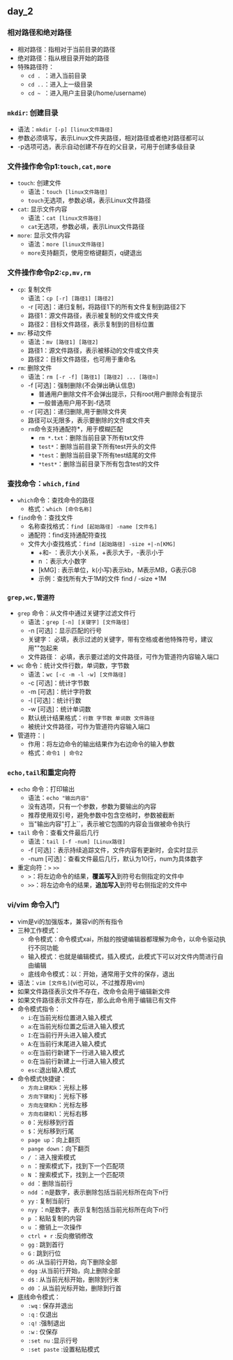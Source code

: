 ## day_2
### 相对路径和绝对路径
- 相对路径：指相对于当前目录的路径
- 绝对路径：指从根目录开始的路径
- 特殊路径符：
    - `cd . `：进入当前目录
    - `cd ..`：进入上一级目录
    - `cd ~ `：进入用户主目录(/home/username)
### `mkdir`: 创建目录
- 语法：`mkdir [-p] [linux文件路径]`
- 参数必须填写，表示Linux文件夹路径，相对路径或者绝对路径都可以
- -p选项可选，表示自动创建不存在的父目录，可用于创建多级目录
### 文件操作命令p1:`touch,cat,more`
- `touch`: 创建文件
    - 语法：`touch [linux文件路径]`
    - `touch`无选项，参数必填，表示Linux文件路径
- `cat`: 显示文件内容
    - 语法：`cat [linux文件路径]`
    - `cat`无选项，参数必填，表示Linux文件路径
- `more`: 显示文件内容
    - 语法：`more [linux文件路径]`
    - `more`支持翻页，使用空格键翻页，q键退出
### 文件操作命令p2:`cp,mv,rm`
- `cp`: 复制文件
    - 语法：`cp [-r] [路径1] [路径2]`
    - -r [可选]：递归复制，将路径1下的所有文件复制到路径2下
    - 路径1：源文件路径，表示被复制的文件或文件夹
    - 路径2：目标文件路径，表示复制到的目标位置
- `mv`: 移动文件
    - 语法：`mv [路径1] [路径2]`
    - 路径1：源文件路径，表示被移动的文件或文件夹
    - 路径2：目标文件路径，也可用于重命名
- `rm`: 删除文件
    - 语法：`rm [-r -f] [路径1] [路径2] ... [路径n]`
    - -f [可选]：强制删除(不会弹出确认信息)
        - 普通用户删除文件不会弹出提示，只有root用户删除会有提示
        - 一般普通用户用不到-f选项
    - -r [可选]：递归删除,用于删除文件夹
    - 路径可以无限多，表示要删除的文件或文件夹
    - `rm`命令支持通配符*，用于模糊匹配
        - `rm *.txt`：删除当前目录下所有txt文件
        - `test*`：删除当前目录下所有test开头的文件
        - `*test`：删除当前目录下所有test结尾的文件
        - `*test*`：删除当前目录下所有包含test的文件
### 查找命令：`which,find`
- `which`命令：查找命令的路径
    - 格式：`which [命令名称]`
- `find`命令：查找文件
    - 名称查找格式：`find [起始路径] -name [文件名]`
    - 通配符：find支持通配符查找
    - 文件大小查找格式：`find [起始路径] -size +|-n[KMG]`
        - +和- ：表示大小关系，+表示大于，-表示小于
        - n ：表示大小数字
        - [kMG] : 表示单位，k(小写)表示kb，M表示MB，G表示GB
        - 示例：查找所有大于1M的文件 find / -size +1M
### `grep,wc,管道符`
- `grep` 命令：从文件中通过关键字过滤文件行
    - 语法：`grep [-n] [关键字] [文件路径]`
    - -n [可选]：显示匹配的行号
    - 关键字： 必填，表示过滤的关键字，带有空格或者他特殊符号，建议用""包起来
    - 文件路径： 必填，表示要过滤的文件路径，可作为管道符内容输入端口
- `wc` 命令：统计文件行数，单词数，字节数
    - 语法：`wc [-c -m -l -w] [文件路径]`
    - -c [可选]：统计字节数
    - -m [可选]：统计字符数
    - -l [可选]：统计行数
    - -w [可选]：统计单词数
    - 默认统计结果格式：`行数 字节数 单词数 文件路径`
    - 被统计文件路径，可作为管道符内容输入端口
- 管道符：`|`
    - 作用：将左边命令的输出结果作为右边命令的输入参数
    - 格式：`命令1 | 命令2`
### `echo,tail`和重定向符
- `echo` 命令：打印输出
    - 语法：`echo "输出内容"`
    - 没有选项，只有一个参数，参数为要输出的内容
    - 推荐使用双引号，避免参数中包含空格时，参数被截断
    - 当"输出内容"打上``，表示被它包围的内容会当做被命令执行
- `tail` 命令：查看文件最后几行
    - 语法：`tail [-f -num] [Linux路径]`
    - -f [可选]：表示持续追踪文件，文件内容有更新时，会实时显示
    - -num [可选]：查看文件最后几行，默认为10行，num为具体数字
- 重定向符：`>` `>>` 
    - `>`：将左边命令的结果，**覆盖写入**到符号右侧指定的文件中
    - `>>`：将左边命令的结果，**追加写入**到符号右侧指定的文件中
### vi/vim 命令入门
- vim是vi的加强版本，兼容vi的所有指令
- 三种工作模式：
    - 命令模式：命令模式xai，所敲的按键编辑器都理解为命令，以命令驱动执行不同功能
    - 输入模式：也就是编辑模式，插入模式，此模式下可以对文件内筒进行自由编辑
    - 底线命令模式：以：开始，通常用于文件的保存，退出
- 语法：`vim [文件名]`(vi也可以，不过推荐用vim)
- 如果文件路径表示文件不存在，改命令会用于编辑新文件
- 如果文件路径表示文件存在，那么此命令用于编辑已有文件
- 命令模式指令：
    - `i`:在当前光标位置进入输入模式
    - `a`:在当前光标位置之后进入输入模式
    - `I`:在当前行开头进入输入模式
    - `A`:在当前行末尾进入输入模式
    - `o`:在当前行新建下一行进入输入模式
    - `O`:在当前行新建上一行进入输入模式
    - `esc`:退出输入模式
- 命令模式快捷键：
    - `方向上键和k`：光标上移
    - `方向下键和j`：光标下移
    - `方向左键和h`：光标左移
    - `方向右键和l`：光标右移
    - `0`：光标移到行首
    - `$`：光标移到行尾
    - `page up`：向上翻页
    - `pange down`：向下翻页
    - `/` ：进入搜索模式
    - `n` ：搜索模式下，找到下一个匹配项
    - `N` ：搜索模式下，找到上一个匹配项
    - `dd` ：删除当前行
    - `ndd` ：n是数字，表示删除包括当前光标所在向下n行
    - `yy` : 复制当前行
    - `nyy` ：n是数字，表示复制包括当前光标所在向下n行
    - `p` ：粘贴复制的内容
    - `u` ：撤销上一次操作
    - `ctrl + r` :反向撤销修改
    - `gg` : 跳到首行
    - `G` : 跳到行位
    - `dG` :从当前行开始，向下删除全部
    - `dgg` :从当前行开始，向上删除全部
    - `d$` : 从当前光标开始，删除到行末
    - `d0` ：从当前光标开始，删除到行首
- 底线命令模式：
    - `:wq` : 保存并退出
    - `:q` : 仅退出
    - `:q!` :强制退出
    - `:w` : 仅保存
    - `:set nu` :显示行号
    - `:set paste` :设置粘贴模式